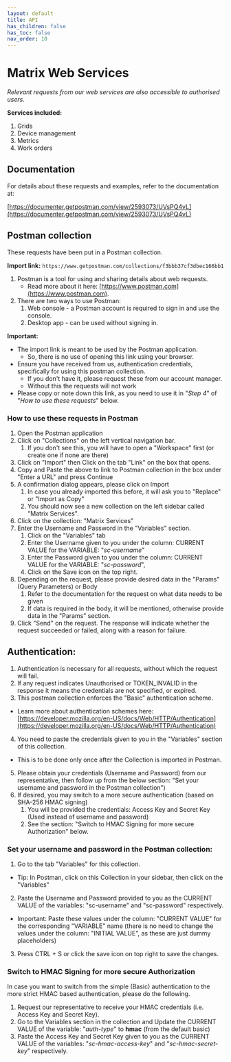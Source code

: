 ```yaml
---
layout: default
title: API
has_children: false
has_toc: false
nav_order: 10
---
```


# Matrix Web Services
_Relevant requests from our web services are also accessible to authorised users._

**Services included:**
1. Grids
2. Device management
3. Metrics
4. Work orders

## Documentation
For details about these requests and examples, refer to the documentation at:

[https://documenter.getpostman.com/view/2593073/UVsPQ4vL](https://documenter.getpostman.com/view/2593073/UVsPQ4vL)

## Postman collection
These requests have been put in a Postman collection.

**Import link:** `https://www.getpostman.com/collections/f3bbb37cf3dbec166bb1`

1. Postman is a tool for using and sharing details about web requests. 
   - Read more about it here: [https://www.postman.com](https://www.postman.com).
2. There are two ways to use Postman:
   1. Web console - a Postman account is required to sign in and use the console.
   2. Desktop app - can be used without signing in.

**Important:**
 - The import link is meant to be used by the Postman application.
   - So, there is no use of opening this link using your browser. 
 - Ensure you have received from us, authentication credentials, specifically for using this postman collection. 
   - If you don't have it, please request these from our account manager.
   - Without this the requests will not work
 - Please copy or note down this link, as you need to use it in "_Step 4_" of "_How to use these requests_" below.

### How to use these requests in Postman

1. Open the Postman application
2. Click on "Collections" on the left vertical navigation bar.
   1. If you don't see this, you will have to open a "Workspace" first (or create one if none are there)
3. Click on "Import" then Click on the tab "Link" on the box that opens. 
4. Copy and Paste the above to link to Postman collection in the box under "Enter a URL" and press Continue
5. A confirmation dialog appears, please click on Import 
   1. In case you already imported this before, it will ask you to "Replace" or "Import as Copy"
   2. You should now see a new collection on the left sidebar called "Matrix Services".
6. Click on the collection: "Matrix Services"
7. Enter the Username and Password in the "Variables" section.
   1. Click on the "Variables" tab 
   2. Enter the Username given to you under the column: CURRENT VALUE for the VARIABLE: "_sc-username_"  
   3. Enter the Password given to you under the column: CURRENT VALUE for the VARIABLE: "_sc-password_",
   4. Click on the Save icon on the top right.
8. Depending on the request, please provide desired data in the "Params" (Query Parameters) or Body
   1. Refer to the documentation for the request on what data needs to be given
   2. If data is required in the body, it will be mentioned, otherwise provide data in the "Params" section.
9. Click "Send" on the request. The response will indicate whether the request succeeded or failed, 
along with a reason for failure.


## Authentication:

1. Authentication is necessary for all requests, without which the request will fail.
2. If any request indicates Unauthorised or TOKEN_INVALID in the response it means the credentials are not specified, or expired.
3. This postman collection enforces the "Basic" authentication scheme. 
- Learn more about authentication schemes here: [https://developer.mozilla.org/en-US/docs/Web/HTTP/Authentication](https://developer.mozilla.org/en-US/docs/Web/HTTP/Authentication)
4. You need to paste the credentials given to you in the "Variables" section of this collection.
- This is to be done only once after the Collection is imported in Postman.
5. Please obtain your credentials (Username and Password) from our representative, then follow up from the below 
section: "Set your username and password in the Postman collection")
6. If desired, you may switch to a more secure authentication (based on SHA-256 HMAC signing)
   1. You will be provided the credentials: Access Key and Secret Key (Used instead of username and password)
   2. See the section: "Switch to HMAC Signing for more secure Authorization" below.

### Set your username and password in the Postman collection:
1. Go to the tab "Variables" for this collection. 
- Tip: In Postman, click on this Collection in your sidebar, then click on the "Variables"
2. Paste the Username and Password provided to you as the CURRENT VALUE of the variables: "sc-username" and "sc-password" respectively.
- Important: Paste these values under the column: "CURRENT VALUE" for the corresponding "VARIABLE" name (there is no need to change the values under the column: "INITIAL VALUE", as these are just dummy placeholders)
3. Press CTRL + S or click the save icon on top right to save the changes.

### Switch to HMAC Signing for more secure Authorization
In case you want to switch from the simple (Basic) authentication to the more strict HMAC based authentication, please do the following.

1. Request our representative to receive your HMAC credentials (i.e. Access Key and Secret Key).
2. Go to the Variables section in the collection and Update the CURRENT VALUE of the variable: "*auth-type*" to **hmac** (from the default basic)
3. Paste the Access Key and Secret Key given to you as the CURRENT VALUE of the variables: "*sc-hmac-access-key*" and "*sc-hmac-secret-key*" respectively.
